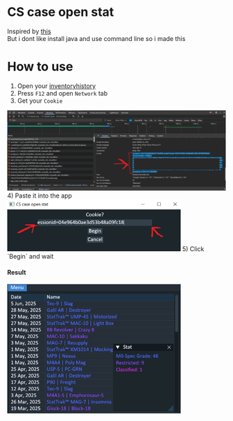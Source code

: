 # CS case open stat

Inspired by [this](https://github.com/cantryDev/CSGOCaseStatsViewerV2)\
But i dont like install java and use command line so i made this

# How to use 

1) Open your [inventoryhistory](https://steamcommunity.com/my/inventoryhistory) 
2) Press `F12` and open `Network` tab
3) Get your `Cookie`
<img src="pics/cookie.png" width="900">
4) Paste it into the app
<img src="pics/paste.png" width="400">
5) Click `Begin` and wait


#### Result
<img src="pics/result.png" width="400">
